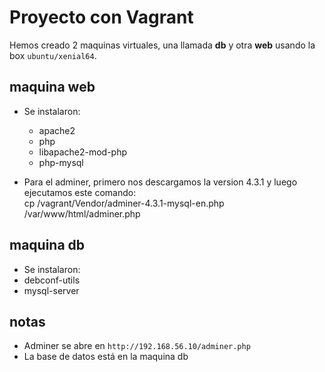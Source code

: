 # Proyecto con Vagrant

Hemos creado 2 maquinas virtuales, una llamada **db** y otra **web** usando la box `ubuntu/xenial64`.

## maquina web
- Se instalaron:
  - apache2  
  - php  
  - libapache2-mod-php  
  - php-mysql  

- Para el adminer, primero nos descargamos la version 4.3.1 y luego ejecutamos este comando:  
cp /vagrant/Vendor/adminer-4.3.1-mysql-en.php /var/www/html/adminer.php


## maquina db
- Se instalaron:
- debconf-utils  
- mysql-server  

## notas
- Adminer se abre en `http://192.168.56.10/adminer.php`  
- La base de datos está en la maquina db  
